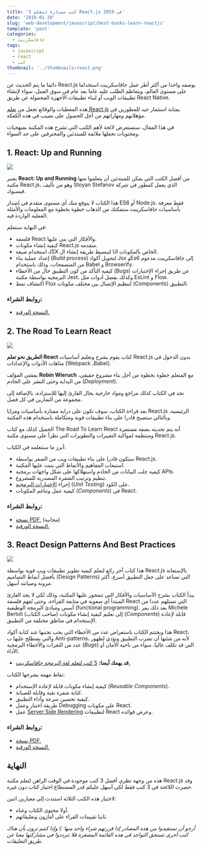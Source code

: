 ```yaml
---
title: '3 كتب ممتازة لتعلم React.js في 2019'
date: '2019-01-28'
slug: 'web-development/javascript/best-books-learn-reactjs'
template: 'post'
categories:
  - جافاسكريبت
tags:
  - javascript
  - react
  - كتب
thumbnail: '../thumbnails/react.png'
---
```


دائما ما يتم الحديث عن React.js بوصفه واحدا من أكثر أطر عمل جافاسكريبت استخداما على مستوى العالم، ويتعاظم الطلب عليه عاما بعد عام في سوق العمل، سواء لإنشاء تطبيقات الويب أو لبناء تطبيقات الأجهزة المحمولة عن طريق React Native.

هذه المعطيات والوقائع تجعل من [تعلم React.js](https://www.tutomena.com/web-development/javascript/react-javascript-library/) بمثابة استثمار جيد للمطورين في مؤهلاتهم ومهاراتهم من أجل الحصول على نصيب في هذه الكعكة.

في هذا المقال، سنستعرض لائحة لأهم الكتب التي تشرح هذه المكتبة بمنهجيات ومحتويات تجعلها ملائمة للمبتدئين والمحترفين على حد السواء.

## 1\. React: Up and Running

[![](../images/react-up-and-running-229x300.jpg)](../images/react-up-and-running.jpg)

يعتبر **React: Up and Running** من أفضل الكتب التي يمكن للمبتدئين أن يتعلموا منها مكتبة React.js، وهو من تأليف Stoyan Stefanov الذي يعمل كمطور في شركة فيسبوك.

هذا الكتاب لا يتوقع منك أي مستوى متقدم في إصدار ES6 أو Node.js، فقط معرفة بأساسيات جافاسكريبت ستمكنك من الذهاب خطوة بخطوة مع المعلومات والأمثلة العملية الواردة فيه.

في النهاية ستتعلم:

- فلسفة React والأفكار التي بني عليها.
- كيفية إنشاء مكونات React.js متقدمة.
- استخدام صيغة JSX لتبسيط طريقة إنشاء ال UI الخاص بالمكونات.
- إعداد عملية بناء (Build process) لتحويل أكواد Jsx وEs6 إلى جافاسكريبت مدعوم من المتصفحات، وذلك باستخدام Babel و Browserify.
- كيفية التأكد من كون التطبيق خال من الأخطاء (Bugs) عن طريق إجراء الإختبارات البرمجية بواسطة مكتبة Jest، وكذلك بفضل أدوات مثل EsLint و Flow.
- اكتشاف نمط Flux لتنظيم الإتصال بين مختلف مكونات (Components) التطبيق.

### روابط الشراء:

- [النسخة الورقية.](https://www.amazon.com/_/dp/1491931825)

## 2\. The Road To Learn React

[![](../images/the-road-to-learn-react-188x300.png)](../images/the-road-to-learn-react.png)

**الطريق نحو تعلم React** كتاب يقوم بشرح وتعليم أساسيات React.js بدون الدخول في متاهات الأدوات والإعدادات (Webpack ،Babel).

يمشي المؤلف **Robin Wieruch** مع المتعلم خطوة بخطوة من أجل بناء مشروع حقيقي، من البداية وحتى النشر على الخادم (_Deployment_).

نجد في الكتاب كذلك مراجع ومواد خارجية يحال القارئ إليها للإستزادة، بالإضافة إلى مجموعة من التمارين في كل فصل.

بعد قراءة الكتاب، سوف تكون على دراية ممتازة بأساسيات ومزايا React.js الرئيسية، وبالتالي ستصبح قادرا على بناء تطبيقات قوية ومتكاملة باستخدام هذه المكتبة.

الجميل كذلك مع كتاب The Road To Learn React أنه يتم تحديثه بصفة مستمرة ومنتظمة لمواكبة التغييرات والتطويرات التي تطرأ على مستوى مكتبة React.js.

أبرز ما ستتعلمه في الكتاب:

- ستكون قادرا على بناء تطبيقات ويب من الصفر بواسطة React.js.
- استيعاب المفاهيم والأنماط التي بنيت عليها المكتبة.
- كيفية جلب البيانات من الخادم واستهلاكها على شكل واجهات برمجية APIs.
- تنظيم وترتيب الشفرة المصدرية للمشروع.
- إجراء [الإختبارات البرمجية](https://www.tutomena.com/web-development/%d9%85%d8%a7-%d9%87%d9%8a-%d8%a7%d9%84%d8%a5%d8%ae%d8%aa%d8%a8%d8%a7%d8%b1%d8%a7%d8%aa-%d8%a7%d9%84%d8%a8%d8%b1%d9%85%d8%ac%d9%8a%d8%a9/) (_Unit Testing_) على الكود.
- كيفية عمل وتناغم المكونات (_Components_) في React.

### روابط الشراء:

- [نسخة PDF.](https://leanpub.com/the-road-to-learn-react) (مجانية)
- [النسخة الورقية.](https://www.amazon.com/Road-learn-React-pragmatic-React-js/dp/172004399X/)

## 3\. React Design Patterns And Best Practices

[![](../images/react-design-patterns-and-best-practices-240x300.jpg)](../images/react-design-patterns-and-best-practices.jpg)

هذا كتاب آخر رائع لتعلم كيفية تطوير تطبيقات ويب قوية بواسطة React.js بالإستعانة بأفضل أنماط التصاميم (Design Patterns) التي تساعد على جعل التطبيق أسرع، أكثر مرونة وصيانته أسهل.

يبدأ الكتاب بشرح الأساسيات والأفكار التي تتمحور عليها المكتبة، وذلك لكي لا يجد القارئ المبتدأ أي صعوبة في متابعة القراءة، وحتى تُفهم فلسفة React التي تستلهم عددا من أسس ومبادئ البرمجة الوظيفية (functional programming). بعد ذلك يمر Michele Bertoli (صاحب الكتاب) إلى تعليم كيفية إنشاء مكونات (_Components_) قابلة لإعادة الإستخدام في مناطق مختلفة من التطبيق.

هذا ويختتم الكتاب باستعراض عدد من الأخطاء التي يجب تجنبها عند كتابة أكواد React، والتي يصطلح عليها ب Anti-patterns، لأنه من شئنها أن تضرب التطبيق وتؤدي لظهور عدد من الثغرات والأخطاء البرمجية (_Bugs_) التي قد تكلف غاليا، سواء من ناحية الأمان أو الأداء.

- **قد يهمك أيضا:** [5 كتب لتعلم لغة البرمجة جافاسكريبت.](https://www.tutomena.com/web-development/javascript/books-learn-javascript/)

نقاط مهمة يشرحها الكتاب:

- كيفية إنشاء مكونات قابلة لإعادة الإستخدام (_Reusable Components_).
- كتابة شفرة نقية وقابلة للصيانة.
- كيفية تحسين سرعة وأداء التطبيق.
- طريقة اختبار وعمل Debugging على مكونات React.
- عمل [Server Side Rendering](https://www.tutomena.com/web-development/javascript/what-is-server-side-rendering/) لتطبيقات React وعرض فوائده.

### روابط الشراء:

- [نسخة PDF.](https://www.packtpub.com/web-development/react-design-patterns-and-best-practices)
- [النسخة الورقية.](https://www.amazon.com/React-Design-Patterns-Best-Practices-dp-1786464535/dp/1786464535/)

## النهاية

هذه من وجهة نظري أفضل 3 كتب موجودة في الوقت الراهن لتعلم مكتبة React.js وقد حصرت اللائحة في 3 كتب فقط لكي أسهل عليكم قدر المستطاع اختيار كتاب دون غيره.

لاختيار هذه الكتب الثلاثة استندت إلى معيارين اثنين:

- أولا محتوى الكتاب وغناه.
- ثانيا تقييمات القراء على أمازون وتعليقاتهم.

_أرجو أن تستفيدوا من هذه المصادر إذا قررتهم شراء واحد منها :) وإذا كنتم ترون بأن هناك كتب أخرى تستحق التواجد في هذه القائمة المصغرة فلا تترددوا في مشاركتها معنا عن طريق التعليقات._
